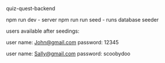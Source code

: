 quiz-quest-backend

npm run dev - server
npm run run seed - runs database seeder

users available after seedings:

user name: John@gmail.com
password: 12345

user name: Sally@gmail.com
password: scoobydoo
